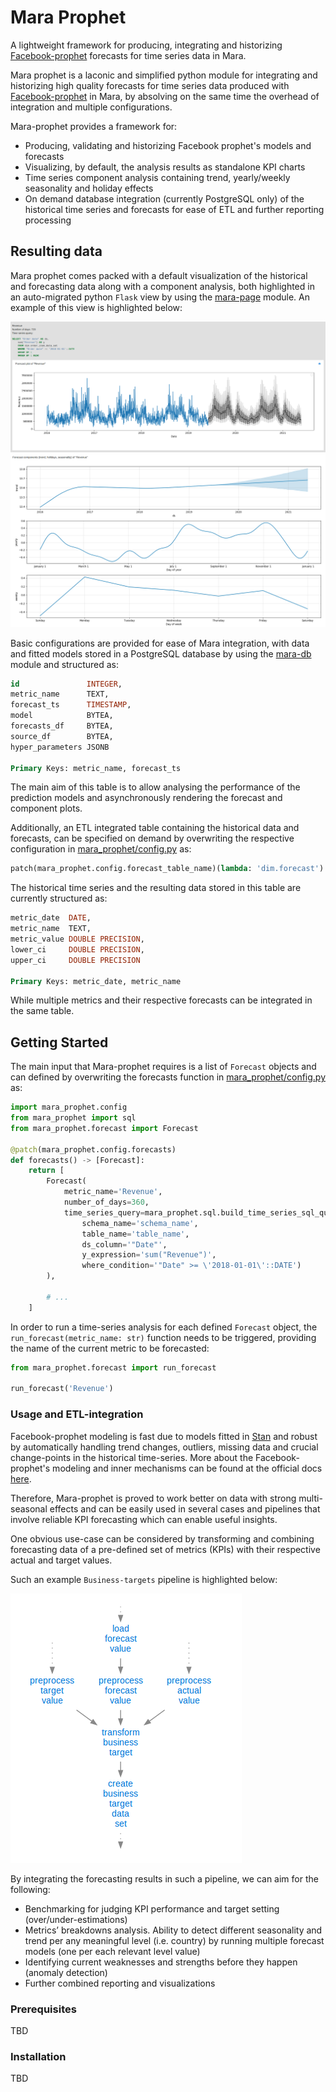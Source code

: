 # Mara Prophet

A lightweight framework for producing, integrating and historizing [Facebook-prophet](https://github.com/facebook/prophet) 
forecasts for time series data in Mara.

Mara prophet is a laconic and simplified python module for integrating and historizing high quality forecasts for time series data 
produced with [Facebook-prophet](https://github.com/facebook/prophet) in Mara, 
by absolving on the same time the overhead of integration and multiple configurations.

Mara-prophet provides a framework for:

- Producing, validating and historizing Facebook prophet's models and forecasts
- Visualizing, by default, the analysis results as standalone KPI charts
- Time series component analysis containing trend, yearly/weekly seasonality and holiday effects
- On demand database integration (currently PostgreSQL only) of the historical time series and forecasts for ease of ETL and further reporting processing

## Resulting data

Mara prophet comes packed with a default visualization of the historical and forecasting data along with a component analysis, 
both highlighted in an auto-migrated python ```Flask``` view by using the [mara-page](https://github.com/mara/mara-page) module.
An example of this view is highlighted below:

![Forecast plot](docs/forecast_plot.png)
![Components plot](docs/components_plot.png)

Basic configurations are provided for ease of Mara integration, with data and fitted models stored in a PostgreSQL database 
by using the [mara-db](https://github.com/mara/mara-db) module and structured as:

```SQL
id               INTEGER,
metric_name      TEXT,
forecast_ts      TIMESTAMP,
model            BYTEA,
forecasts_df     BYTEA,
source_df        BYTEA,
hyper_parameters JSONB

Primary Keys: metric_name, forecast_ts
```

The main aim of this table is to allow analysing the performance of the prediction models and asynchronously 
rendering the forecast and component plots.

Additionally, an ETL integrated table containing the historical data and forecasts, can be specified on demand by overwriting 
the respective configuration in [mara_prophet/config.py](mara_prophet/config.py) as:

```python
patch(mara_prophet.config.forecast_table_name)(lambda: 'dim.forecast')
```

The historical time series and the resulting data stored in this table are currently structured as:

```SQL
metric_date  DATE,
metric_name  TEXT,
metric_value DOUBLE PRECISION,
lower_ci     DOUBLE PRECISION,
upper_ci     DOUBLE PRECISION

Primary Keys: metric_date, metric_name
```

While multiple metrics and their respective forecasts can be integrated in the same table.

## Getting Started

The main input that Mara-prophet requires is a list of ```Forecast``` objects and can defined by overwriting 
the forecasts function in [mara_prophet/config.py](mara_prophet/config.py) as:

```python
import mara_prophet.config
from mara_prophet import sql
from mara_prophet.forecast import Forecast

@patch(mara_prophet.config.forecasts)
def forecasts() -> [Forecast]:
    return [
        Forecast(
            metric_name='Revenue',
            number_of_days=360,
            time_series_query=mara_prophet.sql.build_time_series_sql_query(
                schema_name='schema_name',
                table_name='table_name',
                ds_column='"Date"',
                y_expression='sum("Revenue")',
                where_condition='"Date" >= \'2018-01-01\'::DATE')
        ),
        
        # ...
    ]
```

In order to run a time-series analysis for each defined ```Forecast``` object, the ```run_forecast(metric_name: str)``` function
needs to be triggered, providing the name of the current metric to be forecasted:

```python
from mara_prophet.forecast import run_forecast

run_forecast('Revenue')
```

### Usage and ETL-integration

Facebook-prophet modeling is fast due to models fitted in [Stan](https://mc-stan.org/) and robust by automatically handling 
trend changes, outliers, missing data and crucial change-points in the historical time-series. More about the Facebook-prophet's 
modeling and inner mechanisms can be found at the official docs [here](https://facebook.github.io/prophet/).

Therefore, Mara-prophet is proved to work better on data with strong multi-seasonal effects and 
can be easily used in several cases and pipelines that involve reliable KPI forecasting which can enable useful insights.

One obvious use-case can be considered by transforming and combining forecasting data of a pre-defined set of metrics (KPIs)
 with their respective actual and target values.

Such an example ```Business-targets``` pipeline is highlighted below:

![Business target pipeline](docs/pipeline.png)

By integrating the forecasting results in such a pipeline, we can aim for the following:

- Benchmarking for judging KPI performance and target setting (over/under-estimations)
- Metrics’ breakdowns analysis. Ability to detect different seasonality and trend per any meaningful level  (i.e. country) 
by running multiple forecast models (one per each relevant level value)
- Identifying current weaknesses and strengths before they happen (anomaly detection)
- Further combined reporting and visualizations

### Prerequisites
TBD

### Installation
TBD